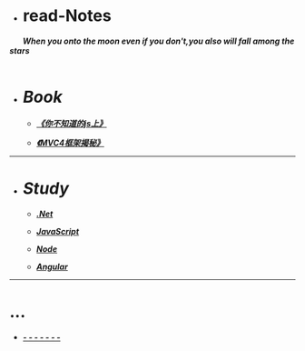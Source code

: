 * # read-Notes 

***&nbsp;&nbsp;&nbsp;&nbsp;&nbsp;&nbsp;&nbsp;When you onto the moon even if you don't,you also will fall among the stars</br>
 &nbsp;&nbsp;&nbsp;&nbsp;&nbsp;&nbsp;&nbsp;***

- # ***Book***
  - ***[《你不知道的js上》](./book/你不知道的JS上.md)***
  
  - ***[《MVC4框架揭秘》](./book/mvc4.md)***
---

- # ***Study***

  - ***[.Net](./vedio/.Net.md)***



  - ***[JavaScript](./vedio/JavaScript.md)***



  - ***[Node](./vedio/Node.md)***
  
  - ***[Angular](11)***

---
# ...

*  ***[- - - - - - -](./work/_question.md)***
